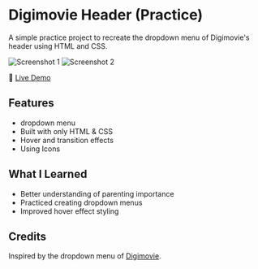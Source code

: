 # Digimovie Header (Practice)

A simple practice project to recreate the dropdown menu of Digimovie's header using HTML and CSS.

![Screenshot 1](./style/img/Screenshot1.png)
![Screenshot 2](./style/img/Screenshot2.png)

🔗 [Live Demo](https://sedaghat-frontdev.github.io/DigiMovies-Header-Practice/index-1MenuDigi.html)

## Features
- dropdown menu
- Built with only HTML & CSS
- Hover and transition effects
- Using Icons

## What I Learned
- Better understanding of parenting importance
- Practiced creating dropdown menus
- Improved hover effect styling

## Credits
Inspired by the dropdown menu of [Digimovie](https://digimovie.site/).
